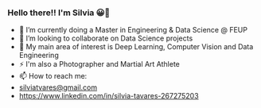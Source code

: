 ### Hello there!! I'm Silvia 😀👋


- 🔭 I’m currently doing a Master in Engineering & Data Science @ FEUP
- 🌱 I’m looking to collaborate on Data Science projects
- 💞 My main area of interest is Deep Learning, Computer Vision and Data Engineering
- ⚡ I'm also a Photographer and Martial Art Athlete
- 📫 How to reach me:
- silviatvares@gmail.com
- https://www.linkedin.com/in/silvia-tavares-267275203
